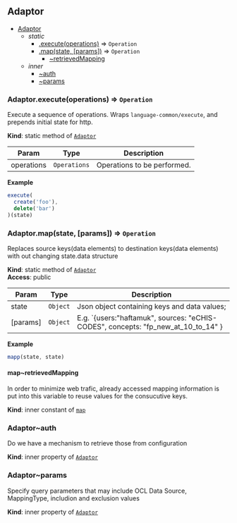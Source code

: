 <a name="module_Adaptor"></a>

## Adaptor

* [Adaptor](#module_Adaptor)
    * _static_
        * [.execute(operations)](#module_Adaptor.execute) ⇒ <code>Operation</code>
        * [.map(state, [params])](#module_Adaptor.map) ⇒ <code>Operation</code>
            * [~retrievedMapping](#module_Adaptor.map..retrievedMapping)
    * _inner_
        * [~auth](#module_Adaptor..auth)
        * [~params](#module_Adaptor..params)

<a name="module_Adaptor.execute"></a>

### Adaptor.execute(operations) ⇒ <code>Operation</code>
Execute a sequence of operations.
Wraps `language-common/execute`, and prepends initial state for http.

**Kind**: static method of [<code>Adaptor</code>](#module_Adaptor)  

| Param | Type | Description |
| --- | --- | --- |
| operations | <code>Operations</code> | Operations to be performed. |

**Example**  
```js
execute(
  create('foo'),
  delete('bar')
)(state)
```
<a name="module_Adaptor.map"></a>

### Adaptor.map(state, [params]) ⇒ <code>Operation</code>
Replaces source keys(data elements) to destination keys(data elements) with out changing state.data structure

**Kind**: static method of [<code>Adaptor</code>](#module_Adaptor)  
**Access**: public  

| Param | Type | Description |
| --- | --- | --- |
| state | <code>Object</code> | Json object containing keys and data values; |
| [params] | <code>Object</code> | E.g. `{users:"haftamuk", sources: "eCHIS-CODES", concepts: "fp_new_at_10_to_14" } |

**Example**  
```js
mapp(state, state)
```
<a name="module_Adaptor.map..retrievedMapping"></a>

#### map~retrievedMapping
In order to minimize web trafic, already accessed mapping
information is put into this variable to
reuse values for the consucutive keys.

**Kind**: inner constant of [<code>map</code>](#module_Adaptor.map)  
<a name="module_Adaptor..auth"></a>

### Adaptor~auth
Do we have a mechanism to retrieve those from configuration

**Kind**: inner property of [<code>Adaptor</code>](#module_Adaptor)  
<a name="module_Adaptor..params"></a>

### Adaptor~params
Specify query parameters that may include OCL Data Source, MappingType, includion and exclusion values

**Kind**: inner property of [<code>Adaptor</code>](#module_Adaptor)  
